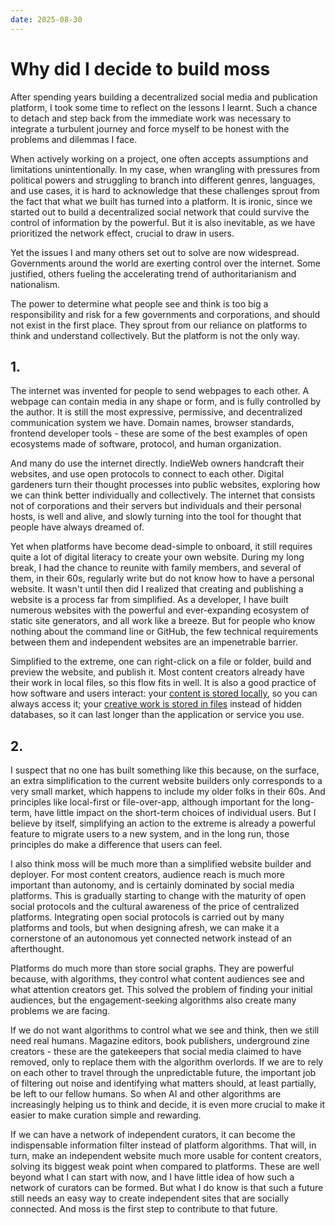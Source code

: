 ```yaml
---
date: 2025-08-30
---
```


# Why did I decide to build moss

After spending years building a decentralized social media and publication platform, I took some time to reflect on the lessons I learnt. Such a chance to detach and step back from the immediate work was necessary to integrate a turbulent journey and force myself to be honest with the problems and dilemmas I face.

When actively working on a project, one often accepts assumptions and limitations unintentionally. In my case, when wrangling with pressures from political powers and struggling to branch into different genres, languages, and use cases, it is hard to acknowledge that these challenges sprout from the fact that what we built has turned into a platform. It is ironic, since we started out to build a decentralized social network that could survive the control of information by the powerful. But it is also inevitable, as we have prioritized the network effect, crucial to draw in users.

Yet the issues I and many others set out to solve are now widespread. Governments around the world are exerting control over the internet. Some justified, others fueling the accelerating trend of authoritarianism and nationalism.

The power to determine what people see and think is too big a responsibility and risk for a few governments and corporations, and should not exist in the first place. They sprout from our reliance on platforms to think and understand collectively. But the platform is not the only way.

## 1.

The internet was invented for people to send webpages to each other. A webpage can contain media in any shape or form, and is fully controlled by the author. It is still the most expressive, permissive, and decentralized communication system we have. Domain names, browser standards, frontend developer tools - these are some of the best examples of open ecosystems made of software, protocol, and human organization.

And many do use the internet directly. IndieWeb owners handcraft their websites, and use open protocols to connect to each other. Digital gardeners turn their thought processes into public websites, exploring how we can think better individually and collectively. The internet that consists not of corporations and their servers but individuals and their personal hosts, is well and alive, and slowly turning into the tool for thought that people have always dreamed of.

Yet when platforms have become dead-simple to onboard, it still requires quite a lot of digital literacy to create your own website. During my long break, I had the chance to reunite with family members, and several of them, in their 60s, regularly write but do not know how to have a personal website. It wasn't until then did I realized that creating and publishing a website is a process far from simplified. As a developer, I have built numerous websites with the powerful and ever-expanding ecosystem of static site generators, and all work like a breeze. But for people who know nothing about the command line or GitHub, the few technical requirements between them and independent websites are an impenetrable barrier.

Simplified to the extreme, one can right-click on a file or folder, build and preview the website, and publish it. Most content creators already have their work in local files, so this flow fits in well. It is also a good practice of how software and users interact: your [content is stored locally](https://www.inkandswitch.com/essay/local-first/), so you can always access it; your [creative work is stored in files](https://stephango.com/file-over-app) instead of hidden databases, so it can last longer than the application or service you use.

## 2.

I suspect that no one has built something like this because, on the surface, an extra simplification to the current website builders only corresponds to a very small market, which happens to include my older folks in their 60s. And principles like local-first or file-over-app, although important for the long-term, have little impact on the short-term choices of individual users. But I believe by itself, simplifying an action to the extreme is already a powerful feature to migrate users to a new system, and in the long run, those principles do make a difference that users can feel.

I also think moss will be much more than a simplified website builder and deployer. For most content creators, audience reach is much more important than autonomy, and is certainly dominated by social media platforms. This is gradually starting to change with the maturity of open social protocols and the cultural awareness of the price of centralized platforms. Integrating open social protocols is carried out by many platforms and tools, but when designing afresh, we can make it a cornerstone of an autonomous yet connected network instead of an afterthought.

Platforms do much more than store social graphs. They are powerful because, with algorithms, they control what content audiences see and what attention creators get. This solved the problem of finding your initial audiences, but the engagement-seeking algorithms also create many problems we are facing.

If we do not want algorithms to control what we see and think, then we still need real humans. Magazine editors, book publishers, underground zine creators - these are the gatekeepers that social media claimed to have removed, only to replace them with the algorithm overlords. If we are to rely on each other to travel through the unpredictable future, the important job of filtering out noise and identifying what matters should, at least partially, be left to our fellow humans. So when AI and other algorithms are increasingly helping us to think and decide, it is even more crucial to make it easier to make curation simple and rewarding.

If we can have a network of independent curators, it can become the indispensable information filter instead of platform algorithms. That will, in turn, make an independent website much more usable for content creators, solving its biggest weak point when compared to platforms. These are well beyond what I can start with now, and I have little idea of how such a network of curators can be formed. But what I do know is that such a future still needs an easy way to create independent sites that are socially connected. And moss is the first step to contribute to that future.
